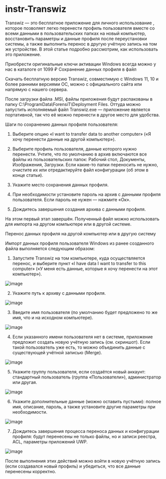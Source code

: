 # instr-Transwiz
Transwiz — это бесплатное приложение для личного использование , которое позволяет легко перенести профиль пользователя вместе со всеми данными в пользовательских папках на новый компьютер, восстановить параметры и данные профиля после переустановки системы, а также выполнить перенос в другую учётную запись на том же устройстве. В этой статье подробно рассмотрим, как использовать это приложение.

Приобрести оригинальные ключи активации Windows всегда можно у нас в каталоге от 1099 ₽
Сохранение данных профиля в файл

Скачать бесплатную версию Transwiz, совместимую с Windows 11, 10 и более ранними версиями ОС, можно с официального сайта или напрямую с нашего сервера.

После загрузки файла .MSI, файлы приложения будут распакованы в папку C:\ProgramData\ForensiT\Deployment Files. Оттуда можно запустить исполняемый файл Transwiz.exe — приложение является портативной, так что её можно перенести в другое место для удобства.

Шаги по сохранению данных профиля пользователя:

1. Выберите опцию «I want to transfer data to another computer» («Я хочу перенести данные на другой компьютер»).



2. Выберите профиль пользователя, данные которого нужно перенести. Учтите, что по умолчанию в архив включаются все файлы из пользовательских папок: Рабочий стол, Документы, Изображения, Загрузки. Если какие-то папки переносить не нужно, очистите их или отредактируйте файл конфигурации (об этом в конце статьи).



3. Укажите место сохранения данных профиля.



4. При необходимости установите пароль на архив с данными профиля пользователя. Если пароль не нужен — нажмите «Ок».



5. Дождитесь завершения создания архива с данными профиля.



На этом первый этап завершён. Полученный файл можно использовать для импорта на другом компьютере или в другой системе.

Перенос данных профиля на другой компьютер или в другую систему

Импорт данных профиля пользователя Windows из ранее созданного файла выполняется следующим образом:

1. Запустите Transwiz на том компьютере, куда осуществляется перенос, и выберите пункт «I have data I want to transfer to this computer» («У меня есть данные, которые я хочу перенести на этот компьютер»).

![image](https://github.com/user-attachments/assets/8ccedcf1-fb3e-4f43-9007-eb6e62837cef)


2. Укажите путь к архиву с данными профиля.

![image](https://github.com/user-attachments/assets/75a3a3c9-f04e-4207-aa5a-314428829e97)


3. Введите имя пользователя (по умолчанию будет предложено то же имя, что и на исходном компьютере).

![image](https://github.com/user-attachments/assets/7349db7f-09b7-4cce-85d4-609cc6b2c627)


4. Если указанного имени пользователя нет в системе, приложение предложит создать новую учётную запись (см. скриншот). Если такой пользователь уже есть, то можно объединить данные с существующей учётной записью (Merge).

![image](https://github.com/user-attachments/assets/d4174671-f72d-45d5-bb57-967e25ed4356)



5. Укажите группу пользователя, если создаётся новый аккаунт: стандартный пользователь (группа «Пользователи»), администратор или другая.

![image](https://github.com/user-attachments/assets/9a444197-b0e9-4ca8-9b30-e951a9b17a8b)



6. Укажите дополнительные данные (можно оставить пустыми): полное имя, описание, пароль, а также установите другие параметры при необходимости.

![image](https://github.com/user-attachments/assets/07639b46-8572-407e-9403-a433c6afc9d7)


7. Дождитесь завершения процесса переноса данных и конфигурации профиля: будут перенесены не только файлы, но и записи реестра, ACL, параметры приложений UWP.

![image](https://github.com/user-attachments/assets/94834530-46e7-460a-83f5-e77075386e87)



После выполнения этих действий можно войти в новую учётную запись (если создавался новый профиль) и убедиться, что все данные перенесены корректно.
